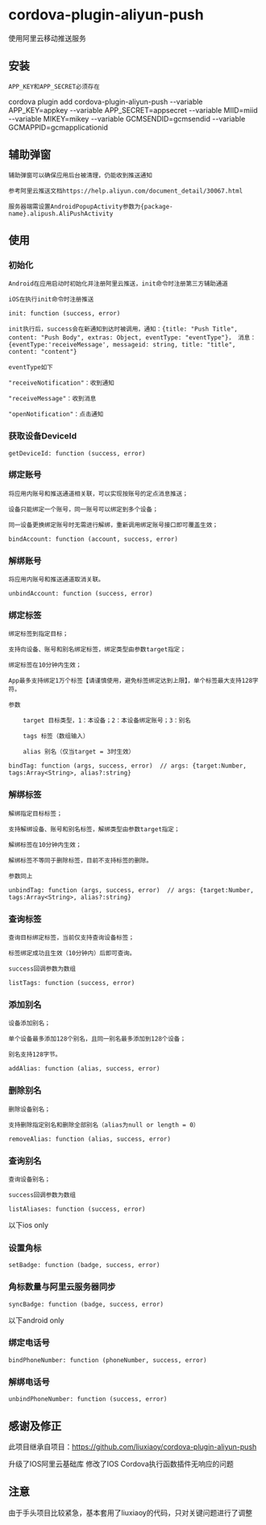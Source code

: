 # cordova-plugin-aliyun-push

使用阿里云移动推送服务

## 安装

`APP_KEY和APP_SECRET必须存在`

cordova plugin add cordova-plugin-aliyun-push --variable APP_KEY=appkey --variable APP_SECRET=appsecret --variable MIID=miid --variable MIKEY=mikey --variable GCMSENDID=gcmsendid --variable GCMAPPID=gcmapplicationid

## 辅助弹窗

    辅助弹窗可以确保应用后台被清理，仍能收到推送通知

    参考阿里云推送文档https://help.aliyun.com/document_detail/30067.html

    服务器端需设置AndroidPopupActivity参数为{package-name}.alipush.AliPushActivity

## 使用
### 初始化

    Android在应用启动时初始化并注册阿里云推送，init命令时注册第三方辅助通道

    iOS在执行init命令时注册推送

    init: function (success, error)

    init执行后，success会在新通知到达时被调用，通知：{title: "Push Title", content: "Push Body", extras: Object, eventType: "eventType"}， 消息：{eventType:'receiveMessage', messageid: string, title: "title", content: "content"}

    eventType如下

    "receiveNotification"：收到通知

    "receiveMessage"：收到消息

    "openNotification"：点击通知

### 获取设备DeviceId

    getDeviceId: function (success, error)

### 绑定账号

    将应用内账号和推送通道相关联，可以实现按账号的定点消息推送；

    设备只能绑定一个账号，同一账号可以绑定到多个设备；

    同一设备更换绑定账号时无需进行解绑，重新调用绑定账号接口即可覆盖生效；

    bindAccount: function (account, success, error)

### 解绑账号

    将应用内账号和推送通道取消关联。

    unbindAccount: function (success, error)

### 绑定标签

    绑定标签到指定目标；

    支持向设备、账号和别名绑定标签，绑定类型由参数target指定；

    绑定标签在10分钟内生效；

    App最多支持绑定1万个标签【请谨慎使用，避免标签绑定达到上限】，单个标签最大支持128字符。

    参数

        target 目标类型，1：本设备；2：本设备绑定账号；3：别名

        tags 标签（数组输入）

        alias 别名（仅当target = 3时生效）

    bindTag: function (args, success, error)  // args: {target:Number, tags:Array<String>, alias?:string}

### 解绑标签

    解绑指定目标标签；

    支持解绑设备、账号和别名标签，解绑类型由参数target指定；

    解绑标签在10分钟内生效；

    解绑标签不等同于删除标签，目前不支持标签的删除。

    参数同上

    unbindTag: function (args, success, error)  // args: {target:Number, tags:Array<String>, alias?:string}

### 查询标签

    查询目标绑定标签，当前仅支持查询设备标签；

    标签绑定成功且生效（10分钟内）后即可查询。

    success回调参数为数组

    listTags: function (success, error)

### 添加别名

    设备添加别名；

    单个设备最多添加128个别名，且同一别名最多添加到128个设备；

    别名支持128字节。

    addAlias: function (alias, success, error)

### 删除别名

    删除设备别名；

    支持删除指定别名和删除全部别名（alias为null or length = 0）

    removeAlias: function (alias, success, error)

### 查询别名

    查询设备别名；

    success回调参数为数组

    listAliases: function (success, error)

以下ios only

### 设置角标

	setBadge: function (badge, success, error)

### 角标数量与阿里云服务器同步

	syncBadge: function (badge, success, error)

以下android only

### 绑定电话号

	bindPhoneNumber: function (phoneNumber, success, error)

### 解绑电话号

	unbindPhoneNumber: function (success, error)

## 感谢及修正

此项目继承自项目：https://github.com/liuxiaoy/cordova-plugin-aliyun-push

升级了IOS阿里云基础库
修改了IOS Cordova执行函数插件无响应的问题

## 注意

由于手头项目比较紧急，基本套用了liuxiaoy的代码，只对关键问题进行了调整
